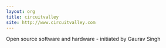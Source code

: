 ```yaml
---
layout: org
title: circuitvalley
site: http://www.circuitvalley.com
---
```

Open source software and hardware - initiated by Gaurav Singh
